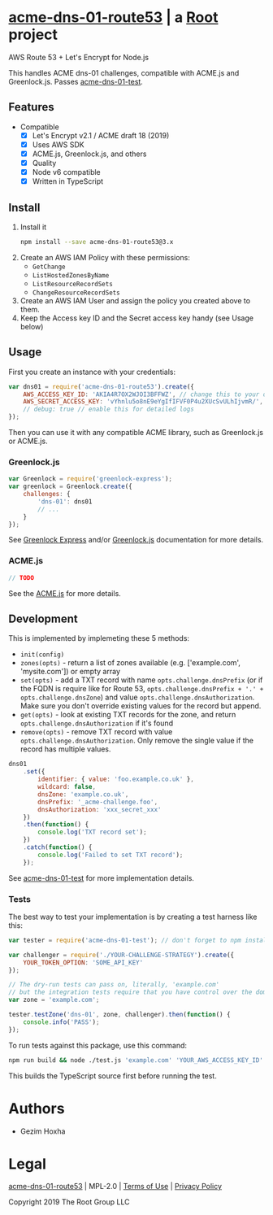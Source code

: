 # [acme-dns-01-route53](https://git.coolaj86.com/coolaj86/acme-dns-01-route53.js) | a [Root](https://rootprojects.org) project

AWS Route 53 + Let's Encrypt for Node.js

This handles ACME dns-01 challenges, compatible with ACME.js and Greenlock.js.
Passes [acme-dns-01-test](https://git.rootprojects.org/root/acme-dns-01-test.js).

## Features

- Compatible
  - [x] Let's Encrypt v2.1 / ACME draft 18 (2019)
  - [x] Uses AWS SDK
  - [x] ACME.js, Greenlock.js, and others
  - [x] Quality
  - [x] Node v6 compatible
  - [x] Written in TypeScript

## Install

1. Install it
    ```bash
    npm install --save acme-dns-01-route53@3.x
    ```
2. Create an AWS IAM Policy with these permissions:
    - `GetChange`
    - `ListHostedZonesByName`
    - `ListResourceRecordSets`
    - `ChangeResourceRecordSets`
3. Create an AWS IAM User and assign the policy you created above to them.
4. Keep the Access key ID and the Secret access key handy (see Usage below)

## Usage

First you create an instance with your credentials:

```js
var dns01 = require('acme-dns-01-route53').create({
    AWS_ACCESS_KEY_ID: 'AKIA4R7OX2WJOI3BFFWZ', // change this to your own Access key ID
    AWS_SECRET_ACCESS_KEY: 'vYhnlu5o8nE9eYgIfIFVF0P4u2XUcSvULhIjvmR/', // change this to your own Secret access key
    // debug: true // enable this for detailed logs
});
```

Then you can use it with any compatible ACME library,
such as Greenlock.js or ACME.js.

### Greenlock.js

```js
var Greenlock = require('greenlock-express');
var greenlock = Greenlock.create({
	challenges: {
		'dns-01': dns01
		// ...
	}
});
```

See [Greenlock Express](https://git.rootprojects.org/root/greenlock-express.js) and/or [Greenlock.js](https://git.rootprojects.org/root/greenlock.js) documentation for more details.

### ACME.js

```js
// TODO
```

See the [ACME.js](https://git.rootprojects.org/root/acme-v2.js) for more details.

## Development

This is implemented by implemeting these 5 methods:

- `init(config)`
- `zones(opts)` - return a list of zones available (e.g. ['example.com', 'mysite.com']) or empty array
- `set(opts)` - add a TXT record with name `opts.challenge.dnsPrefix` (or if the FQDN is require like for Route 53, `opts.challenge.dnsPrefix + '.' + opts.challenge.dnsZone`) and value `opts.challenge.dnsAuthorization`. Make sure you don't override existing values for the record but append.
- `get(opts)` - look at existing TXT records for the zone, and return `opts.challenge.dnsAuthorization` if it's found
- `remove(opts)` - remove TXT record with value `opts.challenge.dnsAuthorization`. Only remove the single value if the record has multiple values.

```js
dns01
	.set({
		identifier: { value: 'foo.example.co.uk' },
		wildcard: false,
		dnsZone: 'example.co.uk',
		dnsPrefix: '_acme-challenge.foo',
		dnsAuthorization: 'xxx_secret_xxx'
	})
	.then(function() {
		console.log('TXT record set');
	})
	.catch(function() {
		console.log('Failed to set TXT record');
	});
```

See [acme-dns-01-test](https://git.rootprojects.org/root/acme-dns-01-test.js) for more implementation details.

### Tests

The best way to test your implementation is by creating a test harness like this:

```js
var tester = require('acme-dns-01-test'); // don't forget to npm install this

var challenger = require('./YOUR-CHALLENGE-STRATEGY').create({
	YOUR_TOKEN_OPTION: 'SOME_API_KEY'
});

// The dry-run tests can pass on, literally, 'example.com'
// but the integration tests require that you have control over the domain
var zone = 'example.com';

tester.testZone('dns-01', zone, challenger).then(function() {
	console.info('PASS');
});
```

To run tests against this package, use this command:


```bash
npm run build && node ./test.js 'example.com' 'YOUR_AWS_ACCESS_KEY_ID' 'YOUR_AWS_SECRET_ACCESS_KEY'
```

This builds the TypeScript source first before running the test.



# Authors

- Gezim Hoxha

<!-- {{ if .Legal }} -->

# Legal

[acme-dns-01-route53](https://git.coolaj86.com/coolaj86/acme-dns-01-route53.js) | MPL-2.0 | [Terms of Use](https://therootcompany.com/legal/#terms) | [Privacy Policy](https://therootcompany.com/legal/#privacy)

Copyright 2019 The Root Group LLC

<!-- {{ end }} -->

